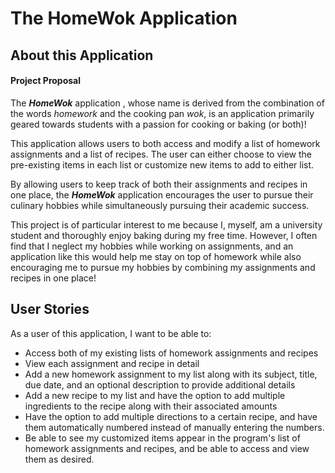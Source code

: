 # The HomeWok Application

## About this Application

#### Project Proposal

The ***HomeWok*** application , whose name is derived from the combination of the 
 words *homework* and the cooking pan *wok*, is an application primarily geared towards 
 students with a passion for cooking or baking (or both)! 
 
 This application allows users to both access and modify a list of homework assignments and a list of recipes. 
 The user can either choose to view the pre-existing items in each list or customize new items to add to either list.
 
 By allowing users to keep track of both their assignments and recipes in one place, the ***HomeWok*** application
 encourages the user to pursue their culinary hobbies while simultaneously pursuing their academic success.
 
 This project is of particular interest to me because I, myself, am a university student and thoroughly enjoy baking 
 during my free time. However, I often find that I neglect my hobbies while working on assignments, and an application
 like this would help me stay on top of homework while also encouraging me to pursue my hobbies by 
 combining my assignments and recipes in one place! 
 

 ## User Stories
 

As a user of this application, I want to be able to:
- Access both of my existing lists of homework assignments and recipes
- View each assignment and recipe in detail
- Add a new homework assignment to my list along with its subject, title, due date, and an optional description to 
provide additional details
- Add a new recipe to my list and have the option to add multiple ingredients to the recipe along with their
 associated amounts
- Have the option to add multiple directions to a certain recipe, and have them automatically numbered instead of 
manually entering the numbers.
- Be able to see my customized items appear in the program's list of homework assignments and recipes, and be able 
to access and view them as desired.
